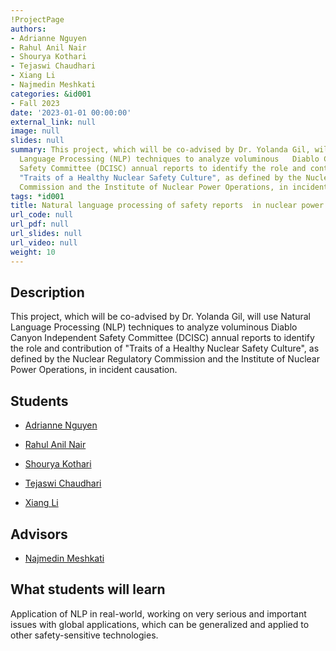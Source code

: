 ```yaml
---
!ProjectPage
authors:
- Adrianne Nguyen
- Rahul Anil Nair
- Shourya Kothari
- Tejaswi Chaudhari
- Xiang Li
- Najmedin Meshkati
categories: &id001
- Fall 2023
date: '2023-01-01 00:00:00'
external_link: null
image: null
slides: null
summary: This project, which will be co-advised by Dr. Yolanda Gil, will use Natural
  Language Processing (NLP) techniques to analyze voluminous   Diablo Canyon Independent
  Safety Committee (DCISC) annual reports to identify the role and contribution of
  "Traits of a Healthy Nuclear Safety Culture", as defined by the Nuclear Regulatory
  Commission and the Institute of Nuclear Power Operations, in incident causation.
tags: *id001
title: Natural language processing of safety reports  in nuclear power plants
url_code: null
url_pdf: null
url_slides: null
url_video: null
weight: 10
---
```

## Description

This project, which will be co-advised by Dr. Yolanda Gil, will use Natural Language Processing (NLP) techniques to analyze voluminous   Diablo Canyon Independent Safety Committee (DCISC) annual reports to identify the role and contribution of &#34;Traits of a Healthy Nuclear Safety Culture&#34;, as defined by the Nuclear Regulatory Commission and the Institute of Nuclear Power Operations, in incident causation.





## Students

* [Adrianne Nguyen](../../../author/adrianne-nguyen)

* [Rahul Anil Nair](../../../author/rahul-anil-nair)

* [Shourya Kothari](../../../author/shourya-kothari)

* [Tejaswi Chaudhari](../../../author/tejaswi-chaudhari)

* [Xiang Li](../../../author/xiang-li)

## Advisors

* [Najmedin Meshkati](../../../author/najmedin-meshkati)

## What students will learn

Application of NLP in real-world, working on very serious and important issues with global applications, which can be generalized and applied to other safety-sensitive technologies. 